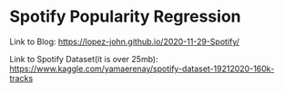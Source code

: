 # Spotify Popularity Regression

Link to Blog: https://lopez-john.github.io/2020-11-29-Spotify/

Link to Spotify Dataset(it is over 25mb): https://www.kaggle.com/yamaerenay/spotify-dataset-19212020-160k-tracks
